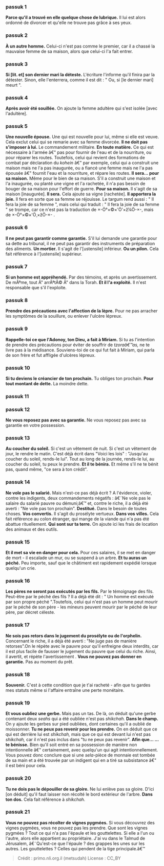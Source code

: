 
### passuk 1
<b>Parce qu'il a trouvé en elle quelque chose de lubrique.</b> <i data-commentator="Siftei Chakhamim" data-label="âš¬"></i>Il lui est alors ordonné de divorcer et qu'elle ne trouve pas grâce à ses yeux. 

### passuk 2
<b>À un autre homme.</b> <i data-commentator="Siftei Chakhamim" data-label="âš¬"></i>Celui-ci n'est pas comme le premier, car il a chassé la mauvaise femme de sa maison, alors que celui-ci l'a fait entrer. 

### passuk 3
<b>Si [lit. et] son dernier mari la déteste.</b> <i data-commentator="Siftei Chakhamim" data-label="âš¬"></i>L'écriture l'informe qu'il finira par la détester. Sinon, elle l'enterrera, comme il est dit : " Ou, si [le dernier mari] meurt ". 

### passuk 4
<b>Après avoir été souillée.</b> <i data-commentator="Siftei Chakhamim" data-label="âš¬"></i>On ajoute la femme adultère qui s'est isolée [avec l'adultère].

### passuk 5
<b>Une nouvelle épouse.</b> <i data-commentator="Siftei Chakhamim" data-label="âš¬"></i>Une qui est nouvelle pour lui, même si elle est veuve. Cela exclut celui qui se remarie avec sa femme divorcée. 
<b>Il ne doit pas s'imposer à lui.</b> Le commandement militaire.
<b>En toute matière.</b> Ce qui est nécessaire à l'armée â€" pas pour fournir de l'eau et de la nourriture, ou pour réparer les routes. <i data-commentator="Siftei Chakhamim" data-label="âš¬"></i>Toutefois, celui qui revient des formations de combat par déclaration du <i>kohein</i> â€" par exemple, celui qui a construit une maison mais ne l'a pas inaugurée, ou a fiancé une femme mais ne l'a pas épousée â€" fournit l'eau et la nourriture, et répare les routes. 
<b>Il sera... pour sa maison.</b> <i data-commentator="Siftei Chakhamim" data-label="âš¬"></i>Même pour le bien de sa maison. S'il a construit une maison et l'a inaugurée, ou planté une vigne et l'a rachetée, il n'a pas besoin de bouger de sa maison pour l'effort de guerre. 
<b>Pour sa maison.</b> Il s'agit de sa maison [inaugurée].
<b>Il sera.</b> Cela ajoute sa vigne [rachetée].
<b>Il apportera la joie.</b> Il fera en sorte que sa femme se réjouisse. Le targum rend aussi : " Il fera la joie de sa femme ", mais celui qui traduit : " Il fera la joie de sa femme " se trompe, car ce n'est pas la traduction de ×-Ö°×©×'Ö'×ž¼Ö-×-, mais de ×-Ö°×©×'Ö¸×žÖ-×- . 

### passuk 6
<b>Il ne peut pas garantir comme garantie.</b> <i data-commentator="Siftei Chakhamim" data-label="âš¬"></i>S'il lui demande une garantie pour sa dette au tribunal, <i data-commentator="Siftei Chakhamim" data-label="âš¬"></i>il ne peut pas garantir des instruments de préparation des aliments. 
<b>Un mortier.</b> Il s'agit de l'[ustensile] inférieur.
<b>Ou un pilon.</b> Cela fait référence à l'[ustensile] supérieur.

### passuk 7
<b>Si un homme est appréhendé.</b> <i data-commentator="Siftei Chakhamim" data-label="âš¬"></i> Par des témoins, et après un avertissement. De mÃªme, tout Â" arrÃªtÃ© Â" dans la Torah. 
<b>Et il l'a exploité.</b> Il n'est responsable que s'il l'exploite.

### passuk 8
<b>Prendre des précautions avec l'affection de la lèpre.</b> <i data-commentator="Siftei Chakhamim" data-label="âš¬"></i>Pour ne pas arracher les symptômes de la souillure, ou enlever l'ulcère lépreux. 
 

### passuk 9
<b>Rappelle-toi ce que l'Adonoy, ton Dieu, a fait à Miriam.</b> <i data-commentator="Siftei Chakhamim" data-label="âš¬"></i>Si tu as l'intention de prendre des précautions pour éviter de souffrir de <i>tzoraâ€™as,</i> ne te livre pas à la médisance. Souviens-toi de ce qui fut fait à Miriam, qui parla de son frère et fut affligée d'ulcères lépreux. 

### passuk 10
<b>Si tu deviens le créancier de ton prochain.</b> <i data-commentator="Siftei Chakhamim" data-label="âš¬"></i>Tu obliges ton prochain.
<b>Pour tout montant de dette.</b> <i data-commentator="Siftei Chakhamim" data-label="âš¬"></i>La moindre dette.

### passuk 11

### passuk 12
<b>Ne vous reposez pas avec sa garantie.</b> <i data-commentator="Siftei Chakhamim" data-label="âš¬"></i>Ne vous reposez pas avec sa garantie en votre possession.

### passuk 13
<b>Au coucher du soleil.</b> Si c'est un vêtement de nuit. Si c'est un vêtement de jour, le rendre le matin. C'est déjà écrit dans "Voici les lois" : "Jusqu'au coucher du soleil, rends-le lui". Tout au long de la journée, rends-le lui, au coucher du soleil, tu peux le prendre. 
<b>Et il te bénira.</b> Et même s'il ne te bénit pas, quand même, "ce sera à ton crédit". 

### passuk 14
<b>Ne vole pas le salarié.</b> Mais n'est-ce pas déjà écrit ? A l'évidence, violer, contre les indigents, deux commandements négatifs : â€˜Ne vole pas le salaire du salarié pauvre ou démuni;â€™ et, contre le riche, il a déjà été averti : "Ne vole pas ton prochain". 
<b>Destitué.</b> <i data-commentator="Siftei Chakhamim" data-label="âš¬"></i>Dans le besoin de toutes choses.
<b>Vos convertis.</b> Il s'agit du prosélyte vertueux.
<b>Dans vos villes.</b> <i data-commentator="Siftei Chakhamim" data-label="âš¬"></i>Cela fait référence au colon étranger, qui mange de la viande qui n'a pas été abattue rituellement. 
<b>Qui sont sur ta terre.</b> On ajoute ici les frais de location des animaux et des outils.

### passuk 15
<b>Et il met sa vie en danger pour cela.</b> Pour ces salaires, il se met en danger de mort - <i data-commentator="Siftei Chakhamim" data-label="âš¬"></i>il escalade un mur, ou se suspend à un arbre. 
<b>Et tu auras un péché.</b> <i data-commentator="Siftei Chakhamim" data-label="âš¬"></i> Peu importe, sauf que le châtiment est rapidement expédié lorsque quelqu'un crie. 

### passuk 16
<b>Les pères ne seront pas exécutés par les fils.</b> Par le témoignage des fils. Peut-être par le péché des fils ? Il a déjà été dit : " Un homme est exécuté par son propre péché ".Toutefois, celui qui n'est pas un homme peut mourir par le péché de son père - les mineurs peuvent mourir par le péché de leur père, par décret céleste. 

### passuk 17
<b>Ne sois pas retors dans le jugement du prosélyte ou de l'orphelin.</b> Concernant le riche, il a déjà été averti : "Ne juge pas de manière retorses".On le répète avec le pauvre pour qu'il enfreigne deux interdits, car il est plus facile de fausser le jugement du pauvre que celui du riche. Ainsi, il avertit, et répète l'avertissement . 
<b>Vous ne pouvez pas donner en garantie.</b> <i data-commentator="Siftei Chakhamim" data-label="âš¬"></i>Pas au moment du prêt.

### passuk 18
<b>Souvenir.</b> C'est à cette condition que je t'ai racheté - afin que tu gardes mes statuts même si l'affaire entraîne une perte monétaire.

### passuk 19
<b>Et vous oubliez une gerbe.</b> <i data-commentator="Siftei Chakhamim" data-label="âš¬"></i>Mais pas un tas. <i data-commentator="Siftei Chakhamim" data-label="âš¬"></i>De là, on déduit qu'une gerbe contenant deux <i>seahs</i> qui a été oubliée n'est pas <i>shikchah.</i>
<b>Dans le champ.</b> <i data-commentator="Siftei Chakhamim" data-label="âš¬"></i>On y ajoute les gerbes sur pied oubliées, dont certaines qu'il a oublié de moissonner. 
<b>Tu ne peux pas revenir pour les prendre.</b> On en déduit que ce qui est derrière lui est <i>shikchah,</i> mais que ce qui est devant lui n'est pas <i>shikchah,</i> car il n'est pas inclus dans "tu ne peux pas revenir". 
<b>Afin que... ... te bénisse.</b> <i data-commentator="Siftei Chakhamim" data-label="âš¬"></i>Bien qu'il soit entré en sa possession de manière non intentionnelle â€" certainement, avec quelqu'un qui agit intentionnellement. Vous pouvez donc conclure que si une <i>sela</i>-pièce de monnaie est tombée de sa main et a été trouvée par un indigent qui en a tiré sa subsistance â€" il est béni pour cela. 

### passuk 20
<b>Tu ne dois pas le dépouiller de sa gloire.</b> <i data-commentator="Siftei Chakhamim" data-label="âš¬"></i>Ne lui enlève pas sa gloire. D'ici [on déduit] qu'il faut laisser non récolté le bord extérieur de l'arbre.
<b>Dans ton dos.</b> <i data-commentator="Siftei Chakhamim" data-label="âš¬"></i>Cela fait référence à <i>shikchah.</i>

### passuk 21
<b>Vous ne pouvez pas récolter de vignes pygmées.</b> Si vous découvrez des vignes pygmées, vous ne pouvez pas les prendre. Que sont les vignes pygmées ? Tout ce qui n'a pas l'épaule et les gouttelettes. Si elle a l'un ou l'autre, alors elle appartient au propriétaire. J'ai vu dans le Talmud de Jérusalem, <i data-commentator="Siftei Chakhamim" data-label="âš¬"></i>â€˜Qu'est-ce que l'épaule ? des grappes les unes sur les autres. Les gouttelettes ? Celles qui pendent de la tige principale.â€™ 

>Crédit : primo.nli.org.il (metsudah)
>License : CC_BY
